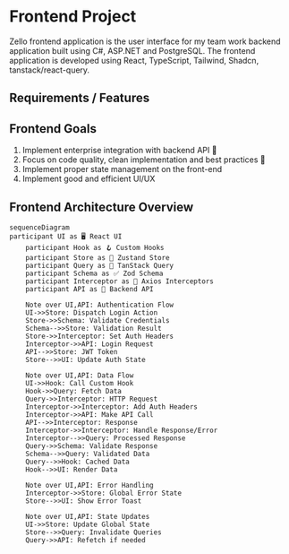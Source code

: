 # Frontend Project

Zello frontend application is the user interface for my team work backend application built using C#, ASP.NET and PostgreSQL. The frontend application is developed using React, TypeScript, Tailwind, Shadcn, tanstack/react-query.

## Requirements / Features

## Frontend Goals

1. Implement enterprise integration with backend API 🌟
2. Focus on code quality, clean implementation and best practices 🌟
3. Implement proper state management on the front-end
4. Implement good and efficient UI/UX

## Frontend Architecture Overview

```mermaid
sequenceDiagram
participant UI as 🖥️ React UI
    participant Hook as 🪝 Custom Hooks
    participant Store as 🏪 Zustand Store
    participant Query as 🔄 TanStack Query
    participant Schema as ✅ Zod Schema
    participant Interceptor as 🔀 Axios Interceptors
    participant API as 🚀 Backend API

    Note over UI,API: Authentication Flow
    UI->>Store: Dispatch Login Action
    Store->>Schema: Validate Credentials
    Schema-->>Store: Validation Result
    Store->>Interceptor: Set Auth Headers
    Interceptor->>API: Login Request
    API-->>Store: JWT Token
    Store-->>UI: Update Auth State

    Note over UI,API: Data Flow
    UI->>Hook: Call Custom Hook
    Hook->>Query: Fetch Data
    Query->>Interceptor: HTTP Request
    Interceptor->>Interceptor: Add Auth Headers
    Interceptor->>API: Make API Call
    API-->>Interceptor: Response
    Interceptor->>Interceptor: Handle Response/Error
    Interceptor-->>Query: Processed Response
    Query->>Schema: Validate Response
    Schema-->>Query: Validated Data
    Query-->>Hook: Cached Data
    Hook-->>UI: Render Data

    Note over UI,API: Error Handling
    Interceptor->>Store: Global Error State
    Store-->>UI: Show Error Toast

    Note over UI,API: State Updates
    UI->>Store: Update Global State
    Store-->>Query: Invalidate Queries
    Query->>API: Refetch if needed
```
